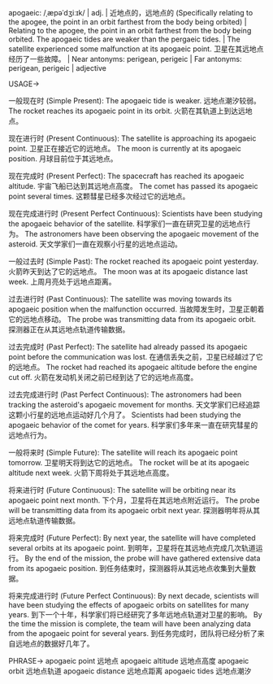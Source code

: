 apogaeic: /ˌæpəˈdʒiːɪk/ | adj. | 近地点的，远地点的 (Specifically relating to the apogee, the point in an orbit farthest from the body being orbited) |  Relating to the apogee, the point in an orbit farthest from the body being orbited.  The apogaeic tides are weaker than the pergaeic tides. | The satellite experienced some malfunction at its apogaeic point. 卫星在其远地点经历了一些故障。 | Near antonyms: perigean, perigeic | Far antonyms: perigean, perigeic | adjective


USAGE->

一般现在时 (Simple Present):
The apogaeic tide is weaker. 远地点潮汐较弱。
The rocket reaches its apogaeic point in its orbit. 火箭在其轨道上到达远地点。


现在进行时 (Present Continuous):
The satellite is approaching its apogaeic point. 卫星正在接近它的远地点。
The moon is currently at its apogaeic position. 月球目前位于其远地点。


现在完成时 (Present Perfect):
The spacecraft has reached its apogaeic altitude. 宇宙飞船已达到其远地点高度。
The comet has passed its apogaeic point several times. 这颗彗星已经多次经过它的远地点。


现在完成进行时 (Present Perfect Continuous):
Scientists have been studying the apogaeic behavior of the satellite. 科学家们一直在研究卫星的远地点行为。
The astronomers have been observing the apogaeic movement of the asteroid. 天文学家们一直在观察小行星的远地点运动。



一般过去时 (Simple Past):
The rocket reached its apogaeic point yesterday. 火箭昨天到达了它的远地点。
The moon was at its apogaeic distance last week. 上周月亮处于远地点距离。


过去进行时 (Past Continuous):
The satellite was moving towards its apogaeic position when the malfunction occurred. 当故障发生时，卫星正朝着它的远地点移动。
The probe was transmitting data from its apogaeic orbit. 探测器正在从其远地点轨道传输数据。


过去完成时 (Past Perfect):
The satellite had already passed its apogaeic point before the communication was lost. 在通信丢失之前，卫星已经越过了它的远地点。
The rocket had reached its apogaeic altitude before the engine cut off. 火箭在发动机关闭之前已经到达了它的远地点高度。


过去完成进行时 (Past Perfect Continuous):
The astronomers had been tracking the asteroid's apogaeic movement for months. 天文学家们已经追踪这颗小行星的远地点运动好几个月了。
Scientists had been studying the apogaeic behavior of the comet for years. 科学家们多年来一直在研究彗星的远地点行为。


一般将来时 (Simple Future):
The satellite will reach its apogaeic point tomorrow. 卫星明天将到达它的远地点。
The rocket will be at its apogaeic altitude next week. 火箭下周将处于其远地点高度。


将来进行时 (Future Continuous):
The satellite will be orbiting near its apogaeic point next month. 下个月，卫星将在其远地点附近运行。
The probe will be transmitting data from its apogaeic orbit next year. 探测器明年将从其远地点轨道传输数据。


将来完成时 (Future Perfect):
By next year, the satellite will have completed several orbits at its apogaeic point. 到明年，卫星将在其远地点完成几次轨道运行。
By the end of the mission, the probe will have gathered extensive data from its apogaeic position. 到任务结束时，探测器将从其远地点收集到大量数据。


将来完成进行时 (Future Perfect Continuous):
By next decade, scientists will have been studying the effects of apogaeic orbits on satellites for many years. 到下一个十年，科学家们将已经研究了多年远地点轨道对卫星的影响。
By the time the mission is complete, the team will have been analyzing data from the apogaeic point for several years. 到任务完成时，团队将已经分析了来自远地点的数据好几年了。



PHRASE->
apogaeic point 远地点
apogaeic altitude 远地点高度
apogaeic orbit 远地点轨道
apogaeic distance 远地点距离
apogaeic tides 远地点潮汐
